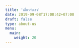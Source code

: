 ```yaml
---
title: 'เกี่ยวกับเรา'
date: 2019-09-08T17:00:42+07:00
draft: false
type: about-us
menu:
  main:
    weight: 20
---
```


